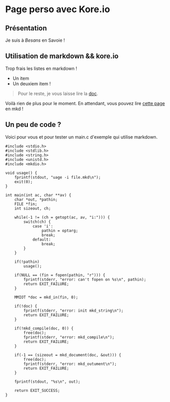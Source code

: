 Page perso avec Kore.io
=====

Pr&eacute;sentation
---

Je suis &agrave; *Besans* en Savoie !

Utilisation de markdown && kore.io
---

Trop frais les listes en markdown !

* Un item
* Un deuxiem item !

> Pour le reste, je vous laisse lire la [doc](http://kore.io/ "kore.io").

Voil&agrave; rien de plus pour le moment. En attendant, vous pouvez lire [cette page](/mkd "LA page en mkd !") en mkd !

Un peu de code ?
---

Voici pour vous et pour tester un main.c d'exemple qui utilise markdown.

	#include <stdio.h>
	#include <stdlib.h>
	#include <string.h>
	#include <unistd.h>
	#include <mkdio.h>

	void usage() {
	    fprintf(stdout, "uage -i file.mkd\n");
	    exit(0);
	}

	int main(int ac, char **av) {
	    char *out, *pathin;
	    FILE *fin;
	    int sizeout, ch;

	    while(-1 != (ch = getopt(ac, av, "i:"))) {
	        switch(ch) {
	            case 'i':
	                pathin = optarg;
	                break;
	            default:
	                break;
	        }
	    }

	    if(!pathin)
	        usage();

	    if(NULL == (fin = fopen(pathin, "r"))) {
	        fprintf(stderr, "error: can't fopen on %s\n", pathin);
	        return EXIT_FAILURE;
	    }

	    MMIOT *doc = mkd_in(fin, 0);

	    if(!doc) {
	        fprintf(stderr, "error: init mkd_string\n");
	        return EXIT_FAILURE;
	    }

	    if(!mkd_compile(doc, 0)) {
	        free(doc);
	        fprintf(stderr, "error: mkd_compile\n");
	        return EXIT_FAILURE;
	    }

	    if(-1 == (sizeout = mkd_document(doc, &out))) {
	        free(doc);
	        fprintf(stderr, "error: mkd_outument\n");
	        return EXIT_FAILURE;
	    }

	    fprintf(stdout, "%s\n", out);

	    return EXIT_SUCCESS;
	}

